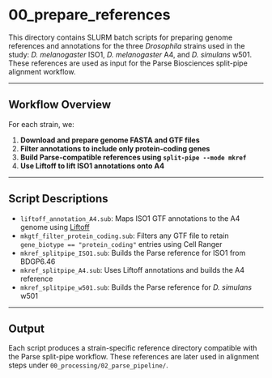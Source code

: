 # 00_prepare_references

This directory contains SLURM batch scripts for preparing genome references and annotations for the three *Drosophila* strains used in the study: *D. melanogaster* ISO1, *D. melanogaster* A4, and *D. simulans* w501. These references are used as input for the Parse Biosciences split-pipe alignment workflow.

---

## Workflow Overview

For each strain, we:

1. **Download and prepare genome FASTA and GTF files**  
2. **Filter annotations to include only protein-coding genes**
3. **Build Parse-compatible references using `split-pipe --mode mkref`**
4. **Use Liftoff to lift ISO1 annotations onto A4**

---

## Script Descriptions

- `liftoff_annotation_A4.sub`: Maps ISO1 GTF annotations to the A4 genome using [Liftoff](https://github.com/agshumate/Liftoff)
- `mkgtf_filter_protein_coding.sub`: Filters any GTF file to retain `gene_biotype == "protein_coding"` entries using Cell Ranger
- `mkref_splitpipe_ISO1.sub`: Builds the Parse reference for ISO1 from BDGP6.46
- `mkref_splitpipe_A4.sub`: Uses Liftoff annotations and builds the A4 reference
- `mkref_splitpipe_w501.sub`: Builds the Parse reference for *D. simulans* w501
---

## Output

Each script produces a strain-specific reference directory compatible with the Parse split-pipe workflow. These references are later used in alignment steps under `00_processing/02_parse_pipeline/`.
